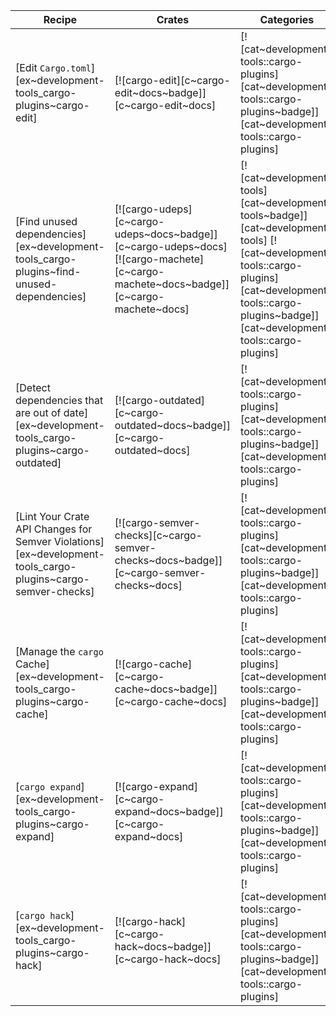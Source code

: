 | Recipe | Crates | Categories |
|--------|--------|------------|
| [Edit `Cargo.toml`][ex~development-tools_cargo-plugins~cargo-edit] | [![cargo-edit][c~cargo-edit~docs~badge]][c~cargo-edit~docs] | [![cat~development-tools::cargo-plugins][cat~development-tools::cargo-plugins~badge]][cat~development-tools::cargo-plugins] |
| [Find unused dependencies][ex~development-tools_cargo-plugins~find-unused-dependencies] | [![cargo-udeps][c~cargo-udeps~docs~badge]][c~cargo-udeps~docs] [![cargo-machete][c~cargo-machete~docs~badge]][c~cargo-machete~docs] | [![cat~development-tools][cat~development-tools~badge]][cat~development-tools] [![cat~development-tools::cargo-plugins][cat~development-tools::cargo-plugins~badge]][cat~development-tools::cargo-plugins] |
| [Detect dependencies that are out of date][ex~development-tools_cargo-plugins~cargo-outdated] | [![cargo-outdated][c~cargo-outdated~docs~badge]][c~cargo-outdated~docs] | [![cat~development-tools::cargo-plugins][cat~development-tools::cargo-plugins~badge]][cat~development-tools::cargo-plugins] |
| [Lint Your Crate API Changes for Semver Violations][ex~development-tools_cargo-plugins~cargo-semver-checks] | [![cargo-semver-checks][c~cargo-semver-checks~docs~badge]][c~cargo-semver-checks~docs] | [![cat~development-tools::cargo-plugins][cat~development-tools::cargo-plugins~badge]][cat~development-tools::cargo-plugins] |
| [Manage the `cargo` Cache][ex~development-tools_cargo-plugins~cargo-cache] | [![cargo-cache][c~cargo-cache~docs~badge]][c~cargo-cache~docs] | [![cat~development-tools::cargo-plugins][cat~development-tools::cargo-plugins~badge]][cat~development-tools::cargo-plugins] |
| [`cargo expand`][ex~development-tools_cargo-plugins~cargo-expand] | [![cargo-expand][c~cargo-expand~docs~badge]][c~cargo-expand~docs] | [![cat~development-tools::cargo-plugins][cat~development-tools::cargo-plugins~badge]][cat~development-tools::cargo-plugins] |
| [`cargo hack`][ex~development-tools_cargo-plugins~cargo-hack] | [![cargo-hack][c~cargo-hack~docs~badge]][c~cargo-hack~docs] | [![cat~development-tools::cargo-plugins][cat~development-tools::cargo-plugins~badge]][cat~development-tools::cargo-plugins] |
